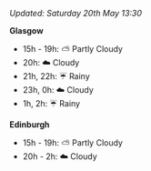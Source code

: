 *Updated: Saturday 20th May 13:30*

**Glasgow**

* 15h - 19h: :partly_sunny: Partly Cloudy
* 20h: :cloud: Cloudy
* 21h, 22h: :umbrella: Rainy
* 23h, 0h: :cloud: Cloudy
* 1h, 2h: :umbrella: Rainy

**Edinburgh**

* 15h - 19h: :partly_sunny: Partly Cloudy
* 20h - 2h: :cloud: Cloudy
